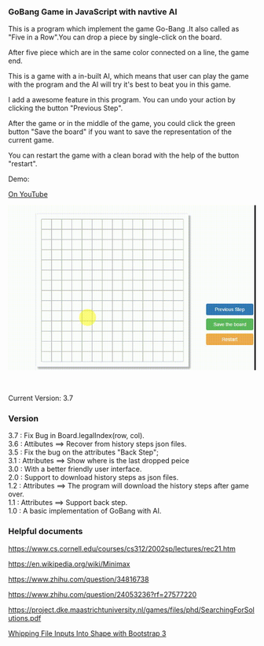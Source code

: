 
### GoBang Game in JavaScript with navtive AI

This is a program which implement the game Go-Bang .It also called as "Five in a Row".You can drop a piece by single-click on the board.

After five piece which are in the same color connected on a line, the game end.

This is a game with a in-built AI, which means that user can play the game 
with the program and the AI will try it's best to beat you in this game.

I add a awesome feature in this program. You can undo your action by clicking the button "Previous Step".

After the game or in the middle of the game, you could click the green button "Save the board" if you want to save the representation of the current game.

You can restart the game with a clean borad with the help of the button "restart".

Demo:

[On YouTube](https://www.youtube.com/watch?v=6JA6wZletX4)

![images](./img/demo.gif)

<br>

Current Version: 3.7

### Version

3.7 : Fix Bug in Board.legalIndex(row, col).  
3.6 : Attibutes  ==> Recover from history steps json files.  
3.5 : Fix the bug on the attributes "Back Step";  
3.1 : Attributes ==> Show where is the last dropped peice  
3.0 : With a better friendly user interface.  
2.0 : Support to download history steps as json files.  
1.2 : Attributes ==> The program will download the history steps after game over.  
1.1 : Attributes ==> Support back step.  
1.0 : A basic implementation of GoBang with AI.  


### Helpful documents

https://www.cs.cornell.edu/courses/cs312/2002sp/lectures/rec21.htm  

https://en.wikipedia.org/wiki/Minimax  

https://www.zhihu.com/question/34816738  

https://www.zhihu.com/question/24053236?rf=27577220  

https://project.dke.maastrichtuniversity.nl/games/files/phd/SearchingForSolutions.pdf  

[Whipping File Inputs Into Shape with Bootstrap 3](https://www.abeautifulsite.net/whipping-file-inputs-into-shape-with-bootstrap-3)
